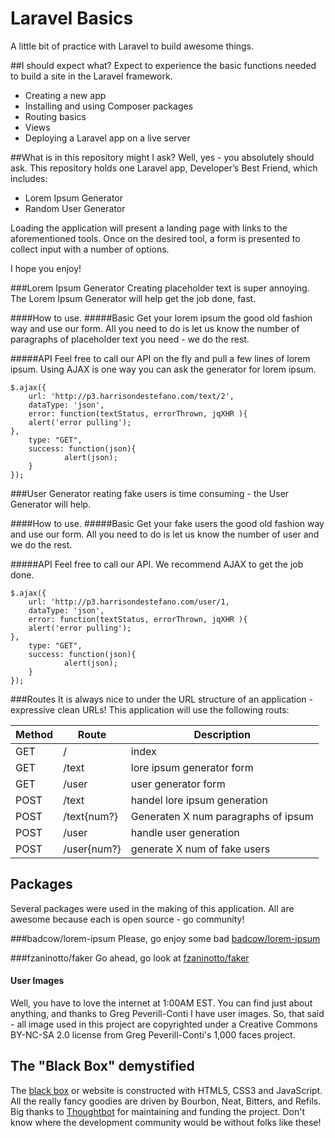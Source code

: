 # Laravel Basics
A little bit of practice with Laravel to build awesome things.

##I should expect what?
Expect to experience the basic functions needed to build a site in the Laravel framework.

* Creating a new app
* Installing and using Composer packages
* Routing basics
* Views
* Deploying a Laravel app on a live server

##What is in this repository might I ask?
Well, yes - you absolutely should ask. This repository holds one Laravel app, Developer’s Best Friend, which includes:
* Lorem Ipsum Generator
* Random User Generator

Loading the application will present a landing page with links to the aforementioned tools. Once on the desired tool, a form is presented to collect input with a number of options.

I hope you enjoy!

###Lorem Ipsum Generator
Creating placeholder text is super annoying. The Lorem Ipsum Generator will help get the job done, fast.

####How to use.
#####Basic
Get your lorem ipsum the good old fashion way and use our form. All you need to do is let us know the number of paragraphs of placeholder text you need - we do the rest.

#####API
Feel free to call our API on the fly and pull a few lines of lorem ipsum. Using AJAX is one way you can ask the generator for lorem ipsum.

    $.ajax({
        url: 'http://p3.harrisondestefano.com/text/2',
        dataType: 'json',
        error: function(textStatus, errorThrown, jqXHR ){ 
        alert('error pulling');				
    },
        type: "GET",
        success: function(json){
                alert(json);
        }
    }); 

###User Generator
reating fake users is time consuming - the User Generator will help.

####How to use.
#####Basic
Get your fake users the good old fashion way and use our form. All you need to do is let us know the number of user and we do the rest.

#####API
Feel free to call our API. We recommend AJAX to get the job done.
   
    $.ajax({
        url: 'http://p3.harrisondestefano.com/user/1,
        dataType: 'json',
        error: function(textStatus, errorThrown, jqXHR ){ 
        alert('error pulling');				
    },
        type: "GET",
        success: function(json){
                alert(json);
        }
    });

    
###Routes
It is always nice to under the URL structure of an application - expressive clean URLs! This application will use the following routs:

| Method  | Route | Description                  |
|-------- | ----- | ---------------------------- |
| GET     | /          | index						           |
| GET     | /text      | lore ipsum generator form             |
| GET     | /user      | user generator form                   |
| POST    | /text      | handel lore ipsum generation          |
| POST    | /text{num?} | Generaten  X num paragraphs of ipsum |
| POST    | /user      | handle user generation                |
| POST    | /user{num?} | generate X num of fake users         |

## Packages
Several packages were used in the making of this application. All are awesome because each is open source - go community!

###badcow/lorem-ipsum
Please, go enjoy some bad [badcow/lorem-ipsum](https://packagist.org/packages/badcow/lorem-ipsum)

###fzaninotto/faker
Go ahead, go look at [fzaninotto/faker](https://packagist.org/packages/fzaninotto/faker) 

#### User Images
Well, you have to love the internet at 1:00AM EST. You can find just about anything, and thanks to Greg Peverill-Conti I have user images. So, that said - all image used in this project are copyrighted under a Creative Commons BY-NC-SA 2.0 license from Greg Peverill-Conti's 1,000 faces project.

## The "Black Box" demystified
The [black box](http://en.wikipedia.org/wiki/Black_box "wikipedia tells all") or website is constructed with HTML5, CSS3 and JavaScript. All the really fancy goodies are driven by Bourbon, Neat, Bitters, and Refils. Big thanks to [Thoughtbot](http://thoughtbot.com/ "Visit the gods of SASS") for maintaining and funding the project. Don't know where the development community would be without folks like these!